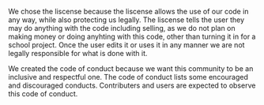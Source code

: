 We chose the liscense because the liscense allows the use of our code in any way, while also protecting us legally. The liscense tells the user they may do anything with the code including selling, as we do not plan on making money or doing anyhting with this code, other than turning it in for a school project. Once the user edits it or uses it in any manner we are not legally responsible for what is done with it.

We created the code of conduct because we want this community to be an inclusive and respectful one. The code of conduct lists some encouraged and discouraged conducts. Contributers and users are expected to observe this code of conduct.
